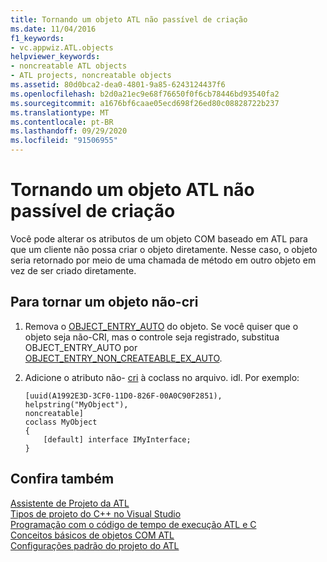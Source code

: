 ```yaml
---
title: Tornando um objeto ATL não passível de criação
ms.date: 11/04/2016
f1_keywords:
- vc.appwiz.ATL.objects
helpviewer_keywords:
- noncreatable ATL objects
- ATL projects, noncreatable objects
ms.assetid: 80d0bca2-dea0-4801-9a85-6243124437f6
ms.openlocfilehash: b2d0a21ec9e68f76650f0f6cb78446bd93540fa2
ms.sourcegitcommit: a1676bf6caae05ecd698f26ed80c08828722b237
ms.translationtype: MT
ms.contentlocale: pt-BR
ms.lasthandoff: 09/29/2020
ms.locfileid: "91506955"
---
```

# <a name="making-an-atl-object-noncreatable"></a>Tornando um objeto ATL não passível de criação

Você pode alterar os atributos de um objeto COM baseado em ATL para que um cliente não possa criar o objeto diretamente. Nesse caso, o objeto seria retornado por meio de uma chamada de método em outro objeto em vez de ser criado diretamente.

## <a name="to-make-an-object-noncreatable"></a>Para tornar um objeto não-cri

1. Remova o [OBJECT_ENTRY_AUTO](object-map-macros.md#object_entry_auto) do objeto. Se você quiser que o objeto seja não-CRI, mas o controle seja registrado, substitua OBJECT_ENTRY_AUTO por [OBJECT_ENTRY_NON_CREATEABLE_EX_AUTO](object-map-macros.md#object_entry_non_createable_ex_auto).

1. Adicione o atributo não- [cri](../../windows/attributes/noncreatable.md) à coclass no arquivo. idl. Por exemplo:

    ```
    [uuid(A1992E3D-3CF0-11D0-826F-00A0C90F2851),
    helpstring("MyObject"),
    noncreatable]
    coclass MyObject
    {
        [default] interface IMyInterface;
    }
    ```

## <a name="see-also"></a>Confira também

[Assistente de Projeto da ATL](../../atl/reference/atl-project-wizard.md)<br/>
[Tipos de projeto do C++ no Visual Studio](../../build/reference/visual-cpp-project-types.md)<br/>
[Programação com o código de tempo de execução ATL e C](../../atl/programming-with-atl-and-c-run-time-code.md)<br/>
[Conceitos básicos de objetos COM ATL](../../atl/fundamentals-of-atl-com-objects.md)<br/>
[Configurações padrão do projeto do ATL](../../atl/reference/default-atl-project-configurations.md)
